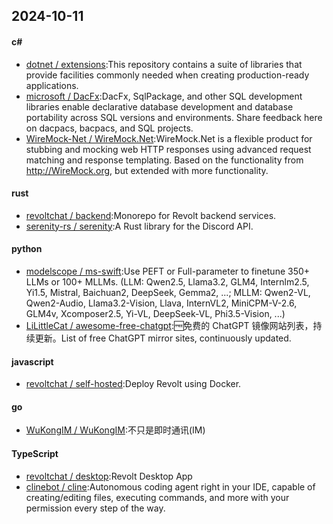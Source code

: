 ## 2024-10-11
#### c#
* [dotnet / extensions](https://github.com/dotnet/extensions):This repository contains a suite of libraries that provide facilities commonly needed when creating production-ready applications.
* [microsoft / DacFx](https://github.com/microsoft/DacFx):DacFx, SqlPackage, and other SQL development libraries enable declarative database development and database portability across SQL versions and environments. Share feedback here on dacpacs, bacpacs, and SQL projects.
* [WireMock-Net / WireMock.Net](https://github.com/WireMock-Net/WireMock.Net):WireMock.Net is a flexible product for stubbing and mocking web HTTP responses using advanced request matching and response templating. Based on the functionality from http://WireMock.org, but extended with more functionality.
#### rust
* [revoltchat / backend](https://github.com/revoltchat/backend):Monorepo for Revolt backend services.
* [serenity-rs / serenity](https://github.com/serenity-rs/serenity):A Rust library for the Discord API.
#### python
* [modelscope / ms-swift](https://github.com/modelscope/ms-swift):Use PEFT or Full-parameter to finetune 350+ LLMs or 100+ MLLMs. (LLM: Qwen2.5, Llama3.2, GLM4, Internlm2.5, Yi1.5, Mistral, Baichuan2, DeepSeek, Gemma2, ...; MLLM: Qwen2-VL, Qwen2-Audio, Llama3.2-Vision, Llava, InternVL2, MiniCPM-V-2.6, GLM4v, Xcomposer2.5, Yi-VL, DeepSeek-VL, Phi3.5-Vision, ...)
* [LiLittleCat / awesome-free-chatgpt](https://github.com/LiLittleCat/awesome-free-chatgpt):🆓免费的 ChatGPT 镜像网站列表，持续更新。List of free ChatGPT mirror sites, continuously updated.
#### javascript
* [revoltchat / self-hosted](https://github.com/revoltchat/self-hosted):Deploy Revolt using Docker.
#### go
* [WuKongIM / WuKongIM](https://github.com/WuKongIM/WuKongIM):不只是即时通讯(IM)
#### TypeScript
* [revoltchat / desktop](https://github.com/revoltchat/desktop):Revolt Desktop App
* [clinebot / cline](https://github.com/clinebot/cline):Autonomous coding agent right in your IDE, capable of creating/editing files, executing commands, and more with your permission every step of the way.
